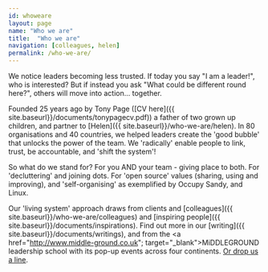 ```yaml
---
id: whoweare
layout: page
name: "Who we are"
title:  "Who we are"
navigation: [colleagues, helen]
permalink: /who-we-are/
---
```


We notice leaders becoming less trusted. If today you say "I am a leader!", who is interested? But if instead you ask "What could be different round here?", others will move into action... together. 

Founded 25 years ago by Tony Page ([CV here]({{ site.baseurl}}/documents/tonypagecv.pdf)) a father of two grown up children, and partner to [Helen]({{ site.baseurl}}/who-we-are/helen). In 80 organisations and 40 countries, we helped leaders create the 'good bubble' that unlocks the power of the team. We 'radically' enable people to link, trust, be accountable, and 'shift the system'! 

So what do we stand for? For you AND your team - giving place to both. For 'decluttering' and joining dots. For 'open source' values (sharing, using and improving), and 'self-organising' as exemplified by Occupy Sandy, and Linux. 

Our 'living system' approach draws from clients and [colleagues]({{ site.baseurl}}/who-we-are/colleagues) and [inspiring people]({{ site.baseurl}}/documents/inspirations). Find out more in our [writing]({{ site.baseurl}}/documents/writings), and from the <a href="http://www.middle-ground.co.uk"; target="_blank">MiDDLEGROUND</a> leadership school with its pop-up events across four continents. <a href="mailto:info@pageconsulting.co.uk">Or drop us a line</a>. 


